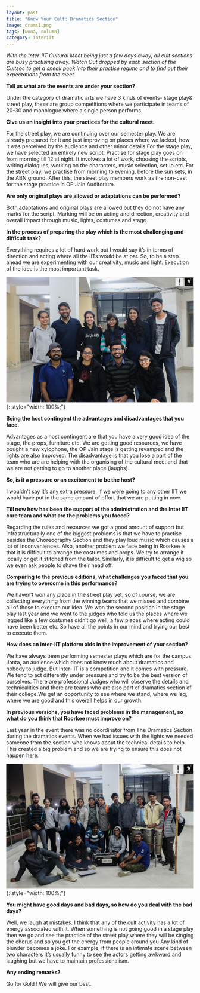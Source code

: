 ```yaml
---
layout: post
title: "Know Your Cult: Dramatics Section"
image: drams1.png
tags: [wona, column]
category: interiit
---
```


_With the Inter-IIT Cultural Meet being just a few days away, all cult sections are busy practising away. Watch Out dropped by each section of the Cultsoc to get a sneak peek into their practise regime and to find out their expectations from the meet._

**Tell us what are the events are under your section?**

Under the category of dramatic arts we have 3 kinds of events- stage play& street play, these are group competitions where we participate in teams of 20-30 and monologue where a single person performs.

**Give us an insight into your practices for the cultural meet.**

For the street play, we are continuing over our semester play. We are already prepared for it and just improving on places where we lacked, how it was perceived by the audience and other minor details.For the stage play, we have selected an entirely new script. Practise for stage play goes on from morning till 12 at night. It involves a lot of work, choosing the scripts, writing dialogues, working on the characters, music selection, setup etc. For the street play, we practise from morning to evening, before the sun sets, in the ABN ground. After this, the street play members work as the non-cast for the stage practice in OP Jain Auditorium.

**Are only original plays are allowed or adaptations can be performed?**

Both adaptations and original plays are allowed but they do not have any marks for the script. Marking will be on acting and direction, creativity and overall impact through music, lights, costumes and stage.

**In the process of preparing the play which is the most challenging and difficult task?**

Everything requires a lot of hard work but I would say it’s in terms of direction and acting where all the IITs would be at par. So, to be a step ahead we are experimenting with our creativity, music and light. Execution of the idea is the most important task.

![The team](/images/posts/drams2.png){: style="width: 100%;"}

**Being the host contingent the advantages and disadvantages that you face.**

Advantages as a host contingent are that you have a very good idea of the stage, the props, furniture etc. We are getting good resources, we have bought a new xylophone, the OP Jain stage is getting revamped and the lights are also improved. The disadvantage is that you lose a part of the team who are are helping with the organising of the cultural meet and that we are not getting to go to another place (laughs).

**So, is it a pressure or an excitement to be the host?**

I wouldn’t say it’s any extra pressure. If we were going to any other IIT we would have put in the same amount of effort that we are putting in now.

**Till now how has been the support of the administration and the Inter IIT core team and what are the problems you faced?**

Regarding the rules and resources we got a good amount of support but infrastructurally one of the biggest problems is that we have to practise besides the Choreography Section and they play loud music which causes a lot of inconveniences. Also, another problem we face being in Roorkee is that it is difficult to arrange the costumes and props. We try to arrange it locally or get it stitched from the tailor. Similarly, it is difficult to get a wig so we even ask people to shave their head off.

**Comparing to the previous editions, what challenges you faced that you are trying to overcome in this performance?**

We haven’t won any place in the street play yet, so of course, we are collecting everything from the winning teams that we missed and combine all of those to execute our idea.
We won the second position in the stage play last year and we went to the judges who told us the places where we lagged like a few costumes didn’t go well, a few places where acting could have been better etc. So have all the points in our mind and trying our best to execute them.

**How does an inter-IIT platform aids in the improvement of your section?**

We have always been performing semester plays which are for the campus Janta, an audience which does not know much about dramatics and nobody to judge. But Inter-IIT is a competition and it comes with pressure. We tend to act differently under pressure and try to be the best version of ourselves. There are professional Judges who will observe the details and technicalities and there are teams who are also part of dramatics section of their college.We get an opportunity to see where we stand, where we lag, where we are good and this overall helps in our growth.

**In previous versions, you have faced problems in the management, so what do you think that Roorkee must improve on?**

Last year in the event there was no coordinator from The Dramatics Section during the dramatics events. When we had issues with the lights we needed someone from the section who knows about the technical details to help. This created a big problem and so we are trying to ensure this does not happen here.

![The team fun](/images/posts/drams3.png){: style="width: 100%;"}

**You might have good days and bad days, so how do you deal with the bad days?**

Well, we laugh at mistakes. I think that any of the cult activity has a lot of energy associated with it. When something is not going good in a stage play then we go and see the practice of the street play where they will be singing the chorus and so you get the energy from people around you Any kind of blunder becomes a joke. For example, if there is an intimate scene between two characters it’s usually funny to see the actors getting awkward and laughing but we have to maintain professionalism.

**Any ending remarks?**

Go for Gold ! We will give our best.
